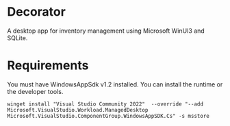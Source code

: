 # Decorator
A desktop app for inventory management using Microsoft WinUI3 and SQLite.

# Requirements
You must have WindowsAppSdk v1.2 installed. You can install the runtime or the developer tools. 

`winget install "Visual Studio Community 2022"  --override "--add Microsoft.VisualStudio.Workload.ManagedDesktop Microsoft.VisualStudio.ComponentGroup.WindowsAppSDK.Cs" -s msstore`

